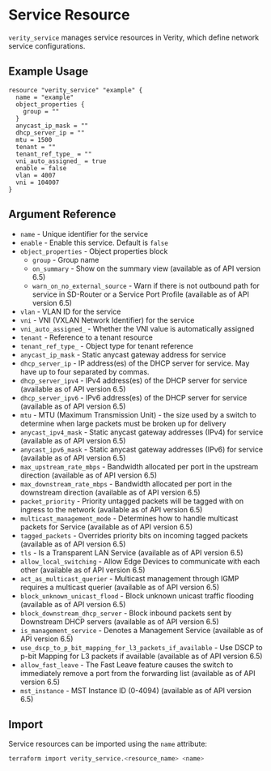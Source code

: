 # Service Resource

`verity_service` manages service resources in Verity, which define network service configurations.

## Example Usage

```hcl
resource "verity_service" "example" {
  name = "example"
  object_properties {
    group = ""
  }
  anycast_ip_mask = ""
  dhcp_server_ip = ""
  mtu = 1500
  tenant = ""
  tenant_ref_type_ = ""
  vni_auto_assigned_ = true
  enable = false
  vlan = 4007
  vni = 104007
}
```

## Argument Reference

* `name` - Unique identifier for the service
* `enable` - Enable this service. Default is `false`
* `object_properties` - Object properties block
  * `group` - Group name
  * `on_summary` - Show on the summary view (available as of API version 6.5)
  * `warn_on_no_external_source` - Warn if there is not outbound path for service in SD-Router or a Service Port Profile (available as of API version 6.5)
* `vlan` - VLAN ID for the service
* `vni` - VNI (VXLAN Network Identifier) for the service
* `vni_auto_assigned_` - Whether the VNI value is automatically assigned
* `tenant` - Reference to a tenant resource
* `tenant_ref_type_` - Object type for tenant reference
* `anycast_ip_mask` - Static anycast gateway address for service
* `dhcp_server_ip` - IP address(es) of the DHCP server for service. May have up to four separated by commas.
* `dhcp_server_ipv4` - IPv4 address(es) of the DHCP server for service (available as of API version 6.5)
* `dhcp_server_ipv6` - IPv6 address(es) of the DHCP server for service (available as of API version 6.5)
* `mtu` - MTU (Maximum Transmission Unit) - the size used by a switch to determine when large packets must be broken up for delivery
* `anycast_ipv4_mask` - Static anycast gateway addresses (IPv4) for service (available as of API version 6.5)
* `anycast_ipv6_mask` - Static anycast gateway addresses (IPv6) for service (available as of API version 6.5)
* `max_upstream_rate_mbps` - Bandwidth allocated per port in the upstream direction (available as of API version 6.5)
* `max_downstream_rate_mbps` - Bandwidth allocated per port in the downstream direction (available as of API version 6.5)
* `packet_priority` - Priority untagged packets will be tagged with on ingress to the network (available as of API version 6.5)
* `multicast_management_mode` - Determines how to handle multicast packets for Service (available as of API version 6.5)
* `tagged_packets` - Overrides priority bits on incoming tagged packets (available as of API version 6.5)
* `tls` - Is a Transparent LAN Service (available as of API version 6.5)
* `allow_local_switching` - Allow Edge Devices to communicate with each other (available as of API version 6.5)
* `act_as_multicast_querier` - Multicast management through IGMP requires a multicast querier (available as of API version 6.5)
* `block_unknown_unicast_flood` - Block unknown unicast traffic flooding (available as of API version 6.5)
* `block_downstream_dhcp_server` - Block inbound packets sent by Downstream DHCP servers (available as of API version 6.5)
* `is_management_service` - Denotes a Management Service (available as of API version 6.5)
* `use_dscp_to_p_bit_mapping_for_l3_packets_if_available` - Use DSCP to p-bit Mapping for L3 packets if available (available as of API version 6.5)
* `allow_fast_leave` - The Fast Leave feature causes the switch to immediately remove a port from the forwarding list (available as of API version 6.5)
* `mst_instance` - MST Instance ID (0-4094) (available as of API version 6.5)

## Import

Service resources can be imported using the `name` attribute:

```sh
terraform import verity_service.<resource_name> <name>
```